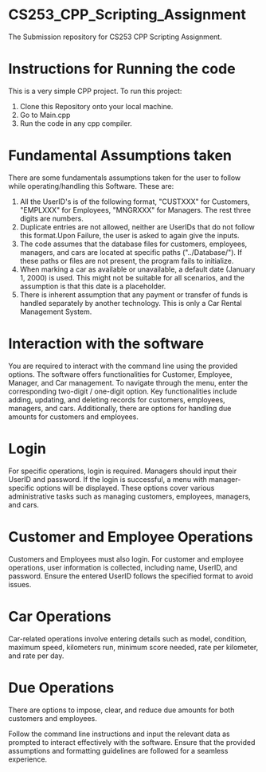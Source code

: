 # CS253_CPP_Scripting_Assignment
The Submission repository for CS253 CPP Scripting Assignment.

# Instructions for Running the code
This is a very simple CPP project. To run this project:
  1. Clone this Repository onto your local machine.
  2. Go to Main.cpp
  3. Run the code in any cpp compiler.

# Fundamental Assumptions taken
There are some fundamentals assumptions taken for the user to follow while operating/handling this Software. These are:
  1. All the UserID's is of the following format, "CUSTXXX" for Customers, "EMPLXXX" for Employees, "MNGRXXX" for Managers. The rest three digits are numbers.
  2. Duplicate entries are not allowed, neither are UserIDs that do not follow this format.Upon Failure, the user is asked to again give the inputs.
  3. The code assumes that the database files for customers, employees, managers, and cars are located at specific paths ("../Database/"). If these paths or files are not present, the program fails to initialize.
  4. When marking a car as available or unavailable, a default date (January 1, 2000) is used. This might not be suitable for all scenarios, and the assumption is that this date is a placeholder.
  5. There is inherent assumption that any payment or transfer of funds is handled separately by another technology. This is only a Car Rental Management System.

# Interaction with the software
You are required to interact with the command line using the provided options. The software offers functionalities for Customer, Employee, Manager, and Car management. To navigate through the menu, enter the corresponding two-digit / one-digit option. Key functionalities include adding, updating, and deleting records for customers, employees, managers, and cars. Additionally, there are options for handling due amounts for customers and employees.

# Login
For specific operations, login is required. Managers should input their UserID and password. If the login is successful, a menu with manager-specific options will be displayed. These options cover various administrative tasks such as managing customers, employees, managers, and cars.

# Customer and Employee Operations
Customers and Employees must also login. For customer and employee operations, user information is collected, including name, UserID, and password. Ensure the entered UserID follows the specified format to avoid issues.

# Car Operations
Car-related operations involve entering details such as model, condition, maximum speed, kilometers run, minimum score needed, rate per kilometer, and rate per day.

# Due Operations
There are options to impose, clear, and reduce due amounts for both customers and employees.

Follow the command line instructions and input the relevant data as prompted to interact effectively with the software. Ensure that the provided assumptions and formatting guidelines are followed for a seamless experience.
